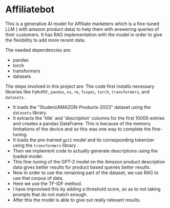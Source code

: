# Affiliatebot
This is a generative AI model for Affiliate marketers which is a fine-tuned LLM ( with amazon product data) to help them with answering queries of their customers. It has RAG implementation with the model in order to give the flexibility to add more recent data.

The needed dependencies are:
* pandas
* torch
* transformers
* datasets

The steps involved in this project are:
The code first installs necessary libraries like `PyMuPDF`, `pandas`, `os`, `re`, `fsspec`, `torch`, `transformers`, and `datasets`.
*   It loads the "Studeni/AMAZON-Products-2023" dataset using the `datasets` library.
*   It extracts the 'title' and 'description' columns for the first 10000 entries and creates a pandas DataFrame. This is because of the memory limitations of the device and so this was one way to complete the fine-tuning.
*   It loads the pre-trained `gpt2` model and its corresponding tokenizer using the `transformers` library .
*   Then we implement code to actually generate descriptions using the loaded model.
*   This fine-tuning of the GPT-2 model on the Amazon product description data gives better results for product based queries better results.
*   Now in order to use the remaining part of the dataset, we use RAG to use that corpus of data.
*   Here we use the TF-IDF method.
*   I have improvised this by adding a threshold score, so as to not taking prompts that do not match enough.
*   After this the model is able to give out really relevant results.

